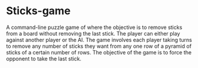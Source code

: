 # Sticks-game
A command-line puzzle game of where the objective is to remove sticks from a board without removing the last stick.
The player can either play against another player or the AI.
The game involves each player taking turns to remove any number of sticks they want from any one row of a pyramid of sticks of a certain number of rows.
The objective of the game is to force the opponent to take the last stick.
